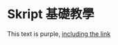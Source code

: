 # Skript 基礎教學

<div class="text-purple">
  This text is purple, 
  <a href="#" class="text-inherit">including the link</a>
</div>

